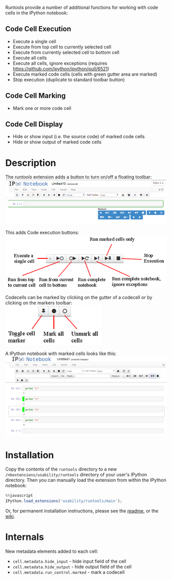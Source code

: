 Runtools provide a number of additional functions for working with code cells in the IPython notebook:


Code Cell Execution
-------------------

* Execute a single cell
* Execute from top cell to currently selected cell
* Execute from currently selected cell to bottom cell
* Execute all cells
* Execute all cells, ignore exceptions (requires https://github.com/ipython/ipython/pull/6521)
* Execute marked code cells (cells with green gutter area are marked)
* Stop execution (duplicate to standard toolbar button)


Code Cell Marking
-----------------

* Mark one or more code cell


Code Cell Display
-----------------

* Hide or show input (i.e. the source code) of marked code cells
* Hide or show output of marked code cells


Description
===========

The *runtools* extension adds a button to turn on/off a floating toolbar:
![](runtools.png)

This adds Code execution buttons:
![](runtools_execute.png)

Codecells can be marked by clicking on the gutter of a codecell or by clicking on the markers toolbar:
![](runtools_marker.png)

A IPython notebook with marked cells looks like this:
![](runtools_nb.png)


Installation
============

Copy the contents of the `runtools` directory to a new `/nbextensions/usability/runtools` directory of your user's IPython directory.
Then you can manually load the extension from within the IPython notebook:

```javascript
%%javascript
IPython.load_extensions('usability/runtools/main');
```

Or, for permanent installation instructions, please see the [readme](../../README.md),
or the [wiki](https://github.com/ipython-contrib/IPython-notebook-extensions/wiki).


Internals
=========

New metadata elements added to each cell:
* `cell.metadata.hide_input` - hide input field of the cell
* `cell.metadata.hide_output` - hide output field of the cell
* `cell.metadata.run_control.marked` - mark a codecell
